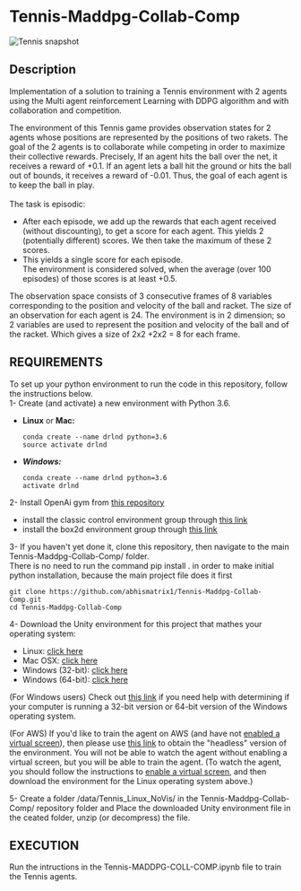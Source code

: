 # Tennis-Maddpg-Collab-Comp
![Tennis snapshot](https://video.udacity-data.com/topher/2018/May/5af7955a_tennis/tennis.png)
## Description
Implementation of a solution to training a Tennis environment with 2 agents using the Multi agent reinforcement Learning with DDPG algorithm and with collaboration and competition.

The environment of this Tennis game provides observation states for 2 agents whose positions are represented by the positions of two rakets. The goal of the 2 agents is to collaborate while competing in order to maximize their collective rewards.
Precisely, If an agent hits the ball over the net, it receives a reward of +0.1. If an agent lets a ball hit the ground or hits the ball out of bounds, it receives a reward of -0.01. Thus, the goal of each agent is to keep the ball in play.\
\
The task is episodic:
- After each episode, we add up the rewards that each agent received (without discounting), to get a score for each agent. This yields 2 (potentially different) scores. We then take the     maximum of these 2 scores.
- This yields a single score for each episode.\
The environment is considered solved, when the average (over 100 episodes) of those scores is at least +0.5.

The observation space consists of 3 consecutive frames of 8 variables corresponding to the position and velocity of the ball and racket. The size of an observation for each agent is 24. The environment is in 2 dimension; so 2 variables are used to represent the position and velocity of the ball and of the racket. Which gives a size of 2x2 +2x2 = 8 for each frame.
## REQUIREMENTS
To set up your python environment to run the code in this repository, follow the instructions below.\
1- Create (and activate) a new environment with Python 3.6.
- **Linux** or **Mac:**
  ```
  conda create --name drlnd python=3.6
  source activate drlnd
  ```
- ***Windows:***
  ```
  conda create --name drlnd python=3.6 
  activate drlnd
  ```

2- Install OpenAi gym from [this repository](https://github.com/openai/gym)
- install the classic control environment group through [this link](https://github.com/openai/gym#classic-control)
- install the box2d environment group through [this link](https://github.com/openai/gym#box2d)

3- If you haven't yet done it, clone this repository, then navigate to the main Tennis-Maddpg-Collab-Comp/ folder.\
   There is no need to run the command pip install . in order to make initial python installation, because the main project file does it first
  ```
  git clone https://github.com/abhismatrix1/Tennis-Maddpg-Collab-Comp.git
  cd Tennis-Maddpg-Collab-Comp
  ```
4- Download the Unity environment for this project that mathes your operating system:
- Linux: [click here](https://s3-us-west-1.amazonaws.com/udacity-drlnd/P3/Tennis/Tennis_Linux.zip)
- Mac OSX: [click here](https://s3-us-west-1.amazonaws.com/udacity-drlnd/P3/Tennis/Tennis.app.zip)
- Windows (32-bit): [click here](https://s3-us-west-1.amazonaws.com/udacity-drlnd/P3/Tennis/Tennis_Windows_x86.zip)
- Windows (64-bit): [click here](https://s3-us-west-1.amazonaws.com/udacity-drlnd/P3/Tennis/Tennis_Windows_x86_64.zip)

(For Windows users) Check out [this link](https://support.microsoft.com/en-us/help/827218/how-to-determine-whether-a-computer-is-running-a-32-bit-version-or-64) if you need help with determining if your computer is running a 32-bit version or 64-bit version of the Windows operating system.

(For AWS) If you'd like to train the agent on AWS (and have not [enabled a virtual screen](https://github.com/Unity-Technologies/ml-agents/blob/master/docs/Training-on-Amazon-Web-Service.md)), then please use [this link](https://s3-us-west-1.amazonaws.com/udacity-drlnd/P3/Tennis/Tennis_Linux_NoVis.zip) to obtain the "headless" version of the environment. You will not be able to watch the agent without enabling a virtual screen, but you will be able to train the agent. (To watch the agent, you should follow the instructions to [enable a virtual screen](https://github.com/Unity-Technologies/ml-agents/blob/master/docs/Training-on-Amazon-Web-Service.md), and then download the environment for the Linux operating system above.)


5- Create a folder /data/Tennis_Linux_NoVis/ in the Tennis-Maddpg-Collab-Comp/ repository folder and Place the downloaded Unity environment file in the ceated folder, unzip (or decompress) the file.

## EXECUTION
Run the intructions in the Tennis-MADDPG-COLL-COMP.ipynb file to train the Tennis agents.
